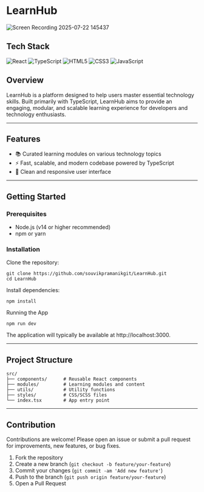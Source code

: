 # LearnHub

![Screen Recording 2025-07-22 145437](https://github.com/user-attachments/assets/55fc4eba-8956-4b65-8f62-7ec6a902c6c8)
<!-- ![image](https://github.com/user-attachments/assets/9dbbdd58-e5e5-4e3a-bfc7-fc5809cb756c) -->
<!-- ![image](https://github.com/user-attachments/assets/bae45c33-bb0c-4705-9763-a4786fe9d183) -->

## Tech Stack

![React](https://img.shields.io/badge/react-%2320232a.svg?style=for-the-badge&logo=react&logoColor=%2361DAFB)
![TypeScript](https://img.shields.io/badge/typescript-%23007ACC.svg?style=for-the-badge&logo=typescript&logoColor=white)
![HTML5](https://img.shields.io/badge/html5-%23E34F26.svg?style=for-the-badge&logo=html5&logoColor=white)
![CSS3](https://img.shields.io/badge/css3-%231572B6.svg?style=for-the-badge&logo=css3&logoColor=white)
![JavaScript](https://img.shields.io/badge/javascript-%23323330.svg?style=for-the-badge&logo=javascript&logoColor=%23F7DF1E)


## Overview

LearnHub is a platform designed to help users master essential technology skills. Built primarily with TypeScript, LearnHub aims to provide an engaging, modular, and scalable learning experience for developers and technology enthusiasts.

---

## Features

- 📚 Curated learning modules on various technology topics  
- ⚡ Fast, scalable, and modern codebase powered by TypeScript  
- 🎨 Clean and responsive user interface  

---

## Getting Started

### Prerequisites

- Node.js (v14 or higher recommended)
- npm or yarn

### Installation

Clone the repository:
```
git clone https://github.com/souvikpramanikgit/LearnHub.git
cd LearnHub
```

Install dependencies:

```
npm install
```

Running the App

```
npm run dev
```

The application will typically be available at http://localhost:3000.

---

## Project Structure

```
src/
├── components/      # Reusable React components
├── modules/         # Learning modules and content
├── utils/           # Utility functions
├── styles/          # CSS/SCSS files
└── index.tsx        # App entry point
```

---

## Contribution
Contributions are welcome! Please open an issue or submit a pull request for improvements, new features, or bug fixes.

1. Fork the repository
2. Create a new branch (`git checkout -b feature/your-feature`)
3. Commit your changes (`git commit -am 'Add new feature'`)
4. Push to the branch (`git push origin feature/your-feature`)
5. Open a Pull Request

